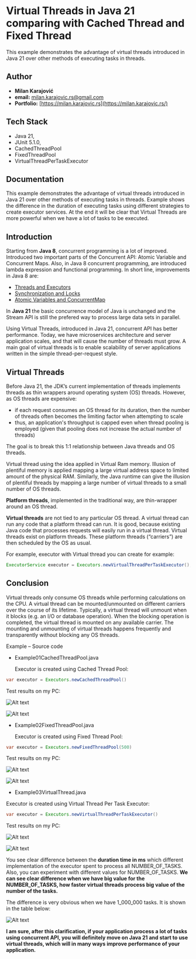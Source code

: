 # Virtual Threads in Java 21 comparing with Cached Thread and Fixed Thread
This example demonstrates the advantage of virtual threads introduced in Java 21 over other methods of executing tasks in threads.



## Author

- **Milan Karajović**
- **email:** milan.karajovic.rs@gmail.com
- **Portfolio:** [https://milan.karajovic.rs](https://milan.karajovic.rs/)



## Tech Stack
 
- Java 21, 
- JUnit 5.1.0, 
- CachedThreadPool
- FixedThreadPool
- VirtualThreadPerTaskExecutor




 ## Documentation

 This example demonstrates the advantage of virtual threads introduced in Java 21 over other methods of executing tasks in threads. Example shows the difference in the duration of executing tasks using different strategies to create executor services. At the end it will be clear that Virtual Threads are more powerful when we have a lot of tasks to be executed.




 ## Introduction
 Starting from **Java 8**, concurrent programming is a lot of improved. Introduced two important parts of the Concurrent API: Atomic Variable and Concurrent Maps. Also, in Java 8 concurrent programming, are introduced lambda expression and functional programming.  In short line, improvements in Java 8 are: 
 
 - [Threads and Executors](https://winterbe.com/posts/2015/04/07/java8-concurrency-tutorial-thread-executor-examples/)
 - [Synchronization and Locks](https://winterbe.com/posts/2015/04/30/java8-concurrency-tutorial-synchronized-locks-examples/)
 - [Atomic Variables and ConcurrentMap](https://winterbe.com/posts/2015/05/22/java8-concurrency-tutorial-atomic-concurrent-map-examples/)
   
In **Java 21** the basic concurrence model of Java is unchanged and the Stream API is still the prefered way to process large data sets in parallel.

Using Virtual Threads, introduced in Java 21, concurrent API has better performance. Today, we have microservices architecture and server application scales, and that will cause the number of threads must grow. A main goal of virtual threads is to enable scalability of server applications written in the simple thread-per-request style.




## Virtual Threads

Before Java 21, the JDK’s current implementation of threads implements threads as thin wrappers around operating system (OS) threads. However, as OS threads are expensive:
- if each request consumes an OS thread for its duration, then the number of threads often becomes the limiting factor when attempting to scale
- thus, an application's throughput is capped even when thread pooling is employed (given that pooling does not increase the actual number of threads)

The goal is to break this 1:1 relationship between Java threads and OS threads.

Virtual thread using the idea applied in Virtual Ram memory. Illusion of plentiful memory is applied mapping a large virtual address space to limited amount of the physical RAM. Similarly, the Java runtime can give the illusion of plentiful threads by mapping a large number of virtual threads to a small number of OS threads.

**Platform threads**, implemented in the traditional way, are thin-wrapper around an OS thread.

**Virtual threads** are not tied to any particular OS thread. A virtual thread can run any code that a platform thread can run. It is good, because existing Java code that processes requests will easily run in a virtual thread. Virtual threads exist on platform threads. These platform threads (“carriers”) are then scheduled by the OS as usual.

For example, executor with Virtual thread you can create for example:

```java
ExecutorService executor = Executors.newVirtualThreadPerTaskExecutor();
```




## Conclusion

Virtual threads only consume OS threads while performing calculations on the CPU. A virtual thread can be mounted/unmounted on different carriers over the course of its lifetime. Typically, a virtual thread will unmount when it blocks (e.g. an I/O or database operation). When the blocking operation is completed, the virtual thread is mounted on any available carrier. The mounting and unmounting of virtual threads happens frequently and transparently without blocking any OS threads.




Example – Source code

- Example01CachedThreadPool.java

  Executor is created using Cached Thread Pool:

```java
var executor = Executors.newCachedThreadPool()
```

Test results on my PC:

![Alt text](Documentation/CachedThreadPool01.jpg)

![Alt text](Documentation/CachedThreadPool02.jpg)

- Example02FixedThreadPool.java

  Executor is created using Fixed Thread Pool:

```java
var executor = Executors.newFixedThreadPool(500)
```

Test results on my PC:

![Alt text](Documentation/FixedThreadPool01.jpg)

![Alt text](Documentation/FixedThreadPool02.jpg)

- Example03VirtualThread.java

 Executor is created using Virtual Thread  Per Task Executor:

 ```java
var executor = Executors.newVirtualThreadPerTaskExecutor()
```

Test results on my PC:

![Alt text](Documentation/VirtualThreadPerTask01.jpg)

![Alt text](Documentation/VirtualThreadPerTask02.jpg)

You see clear difference between the **duration time in ms** which different implementation of the executor spent to process all NUMBER_OF_TASKS. Also, you can experiment with different values for NUMBER_OF_TASKS. **We can see clear difference when we have big value for the NUMBER_OF_TASKS, how faster virtual threads process big value of the number of the tasks.**

The difference is very obvious when we have 1_000_000 tasks. It is shown in the table below:

![Alt text](Documentation/Comparation.jpg)

**I am sure, after this clarification, if your application process a lot of tasks using concurrent API, you will definitely move on Java 21 and start to use virtual threads, which will in many ways improve performance of your application.**

